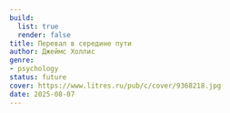 ```yaml
---
build:
  list: true
  render: false
title: Перевал в середине пути
author: Джеймс Холлис
genre:
- psychology
status: future
cover: https://www.litres.ru/pub/c/cover/9368218.jpg
date: 2025-08-07
---
```


